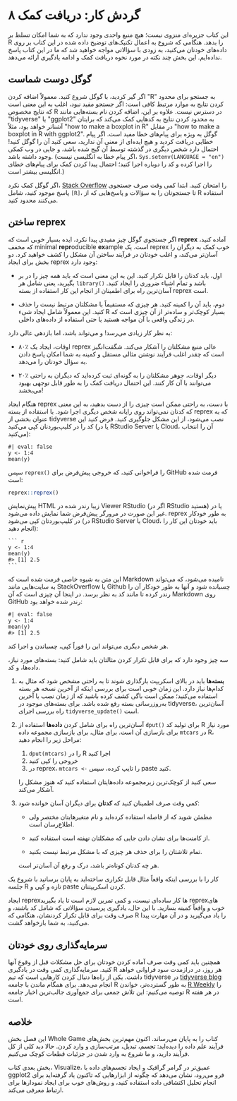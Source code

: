 # ۸ گردش کار: دریافت کمک

این کتاب جزیره‌ای منزوی نیست؛ هیچ منبع واحدی وجود ندارد که به شما امکان تسلط بر R را بدهد.
هنگامی که شروع به اعمال تکنیک‌های توضیح داده شده در این کتاب بر روی داده‌های خودتان می‌کنید، به زودی با سؤالاتی مواجه خواهید شد که ما در این کتاب پاسخ نداده‌ایم.
این بخش چند نکته در مورد نحوه دریافت کمک و ادامه یادگیری ارائه می‌دهد.

## گوگل دوست شماست

اگر گیر کردید، با گوگل شروع کنید.
معمولاً اضافه کردن "R" به جستجو برای محدود کردن نتایج به موارد مرتبط کافی است: اگر جستجو مفید نبود، اغلب به این معنی است که نتایج مخصوص R در دسترس نیست.
علاوه بر این، اضافه کردن نام بسته‌هایی مانند "tidyverse" یا "ggplot2" به محدود کردن نتایج به کدهایی کمک می‌کند که برایتان آشناتر خواهد بود، مثلاً "how to make a boxplot in R" در مقابل "how to make a boxplot in R with ggplot2".
گوگل به ویژه برای پیام‌های خطا مفید است.
اگر پیام خطایی دریافت کردید و هیچ ایده‌ای از معنی آن ندارید، سعی کنید آن را گوگل کنید!
احتمال دارد شخص دیگری در گذشته توسط آن گیج شده باشد، و جایی در وب کمکی وجود داشته باشد.
(اگر پیام خطا به انگلیسی نیست، `Sys.setenv(LANGUAGE = "en")` را اجرا کرده و کد را دوباره اجرا کنید؛ احتمال پیدا کردن کمک برای پیام‌های خطای انگلیسی بیشتر است.)

اگر گوگل کمک نکرد، [Stack Overflow](https://stackoverflow.com) را امتحان کنید.
ابتدا کمی وقت صرف جستجوی پاسخ موجود کنید، شامل `[R]`، تا جستجوتان را به سؤالات و پاسخ‌هایی که از R استفاده می‌کنند محدود کنید.

## ساختن reprex

اگر جستجوی گوگل چیز مفیدی پیدا نکرد، ایده بسیار خوبی است که **reprex** آماده کنید، که مخفف minimal **repr**oducible **ex**ample است.
یک reprex خوب کمک به دیگران را آسان‌تر می‌کند، و اغلب خودتان در فرآیند ساختن آن مشکل را کشف خواهید کرد.
دو بخش برای ایجاد reprex وجود دارد:

-   اول، باید کدتان را قابل تکرار کنید.
    این به این معنی است که باید همه چیز را در بر بگیرید، یعنی شامل هر `library()` باشد و تمام اشیاء ضروری را ایجاد کنید.
    آسان‌ترین راه برای اطمینان از انجام این کار استفاده از بسته reprex است.

-   دوم، باید آن را کمینه کنید.
    هر چیزی که مستقیماً با مشکلتان مرتبط نیست را حذف کنید.
    این معمولاً شامل ایجاد شیء R بسیار کوچک‌تر و ساده‌تر از آن چیزی است که در زندگی واقعی با آن مواجه هستید یا حتی استفاده از داده‌های داخلی.

به نظر کار زیادی می‌رسد!
و می‌تواند باشد، اما بازدهی عالی دارد:

-   ۸۰٪ اوقات، ایجاد یک reprex عالی منبع مشکلتان را آشکار می‌کند.
    شگفت‌انگیز است که چقدر اغلب فرآیند نوشتن مثالی مستقل و کمینه به شما امکان پاسخ دادن به سؤال خودتان را می‌دهد.

-   ۲۰٪ دیگر اوقات، جوهر مشکلتان را به گونه‌ای ثبت کرده‌اید که دیگران به راحتی می‌توانند با آن کار کنند.
    این احتمال دریافت کمک را به طور قابل توجهی بهبود می‌بخشد!

هنگام ایجاد reprex با دست، به راحتی ممکن است چیزی را از دست بدهید، به این معنی که کدتان نمی‌تواند روی رایانه شخص دیگری اجرا شود.
با استفاده از بسته reprex که به عنوان بخشی از tidyverse نصب می‌شود، از این مشکل جلوگیری کنید.
فرض کنید این کد را در کلیپ‌بوردتان کپی می‌کنید (یا در RStudio Server یا Cloud، آن را انتخاب می‌کنید):

```{r}
#| eval: false
y <- 1:4
mean(y)
```

سپس `reprex()` را فراخوانی کنید، که خروجی پیش‌فرض برای GitHub فرمت شده است:

``` r
reprex::reprex()
```

پیش‌نمایش HTML زیبا رندر شده در Viewer RStudio (اگر در RStudio هستید) یا در غیر این صورت در مرورگر پیش‌فرض شما نمایش داده می‌شود.
reprex به طور خودکار در کلیپ‌بوردتان کپی می‌شود (در RStudio Server یا Cloud، باید خودتان این کار را انجام دهید):

````         
``` r
y <- 1:4
mean(y)
#> [1] 2.5
```
````

این متن به شیوه خاصی فرمت شده است که Markdown نامیده می‌شود، که می‌تواند به سایت‌هایی مانند StackOverflow یا Github چسبانده شود و آنها به طور خودکار آن را رندر کرده تا مانند کد به نظر برسد.
در اینجا آن چیزی است که آن Markdown روی GitHub رندر شده خواهد بود:

```{r}
#| eval: false
y <- 1:4
mean(y)
#> [1] 2.5
```

هر شخص دیگری می‌تواند این را فوراً کپی، چسباندن و اجرا کند.

سه چیز وجود دارد که برای قابل تکرار کردن مثالتان باید شامل کنید: بسته‌های مورد نیاز، داده‌ها، و کد.

1.  **بسته‌ها** باید در بالای اسکریپت بارگذاری شوند تا به راحتی مشخص شود که مثال به کدام‌ها نیاز دارد.
    این زمان خوبی است برای بررسی اینکه از آخرین نسخه هر بسته استفاده می‌کنید؛ ممکن است باگی کشف کرده باشید که از زمان نصب یا آخرین به‌روزرسانی بسته رفع شده باشد.
    برای بسته‌های موجود در tidyverse، آسان‌ترین راه بررسی اجرای `tidyverse_update()` است.

2.  آسان‌ترین راه برای شامل کردن **داده‌ها** استفاده از `dput()` برای تولید کد R مورد نیاز برای بازسازی آن است.
    برای مثال، برای بازسازی مجموعه داده `mtcars` در R، مراحل زیر را انجام دهید:

    1.  `dput(mtcars)` را در R اجرا کنید
    2.  خروجی را کپی کنید
    3.  در reprex، `mtcars <-` را تایپ کرده، سپس paste کنید.

    سعی کنید از کوچک‌ترین زیرمجموعه داده‌هایتان استفاده کنید که هنوز مشکل را آشکار می‌کند.

3.  کمی وقت صرف اطمینان کنید که **کدتان** برای دیگران آسان خوانده شود:

    -   مطمئن شوید که از فاصله استفاده کرده‌اید و نام متغیرهایتان مختصر ولی اطلاع‌رسان است.

    -   از کامنت‌ها برای نشان دادن جایی که مشکلتان نهفته است استفاده کنید.

    -   تمام تلاشتان را برای حذف هر چیزی که با مشکل مرتبط نیست بکنید.

    هر چه کدتان کوتاه‌تر باشد، درک و رفع آن آسان‌تر است.

کار را با بررسی اینکه واقعاً مثال قابل تکراری ساخته‌اید به پایان برسانید با شروع یک جلسه R تازه و کپی و paste کردن اسکریپتتان.

ایجاد reprexها کار ساده‌ای نیست، و کمی تمرین لازم است تا یاد بگیرید reprexهای خوب و واقعاً کمینه بسازید.
با این حال، یادگیری پرسیدن سؤالاتی که شامل کد باشند، و صرف وقت برای قابل تکرار کردنشان، هنگامی که R را یاد می‌گیرید و در آن مهارت پیدا می‌کنید، به شما بازخواهد گشت.

## سرمایه‌گذاری روی خودتان

همچنین باید کمی وقت صرف آماده کردن خودتان برای حل مشکلات قبل از وقوع آنها کنید.
سرمایه‌گذاری کمی وقت در یادگیری R هر روز، در درازمدت سود فراوانی خواهد داشت.
یکی از راه‌ها دنبال کردن کارهایی است که تیم tidyverse در [tidyverse blog](https://www.tidyverse.org/blog/) انجام می‌دهد.
برای همگام ماندن با جامعه R به طور گسترده‌تر، خواندن [R Weekly](https://rweekly.org) را توصیه می‌کنیم: این تلاش جمعی برای جمع‌آوری جالب‌ترین اخبار جامعه R در هر هفته است.

## خلاصه

این فصل بخش Whole Game کتاب را به پایان می‌رساند.
اکنون مهم‌ترین بخش‌های فرآیند علم داده را دیده‌اید: تجسم، تبدیل، مرتب‌سازی و وارد کردن.
حالا دید کلی از کل فرآیند دارید، و ما شروع به وارد شدن در جزئیات قطعات کوچک می‌کنیم.

بخش بعدی کتاب، Visualize، عمیق‌تر در گرامر گرافیک و ایجاد تجسم‌های داده با ggplot2 فرو می‌رود، نشان می‌دهد که چگونه از ابزارهایی که تاکنون یاد گرفته‌اید برای انجام تحلیل اکتشافی داده استفاده کنید، و روش‌های خوب برای ایجاد نمودارها برای ارتباط معرفی می‌کند.